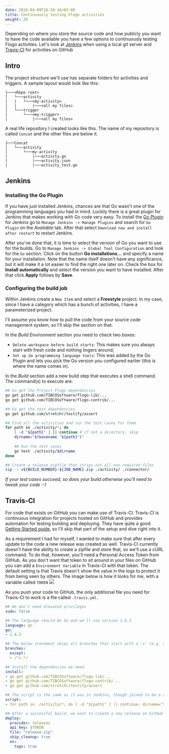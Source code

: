 ```yaml
---
date: 2016-04-09T16:50:16+02:00
title: Continuously testing Flogo activities
weight: 20
---
```


Depending on where you store the source code and how publicly you want to have the code available you have a few options to continuously testing Flogo activities. Let's look at [Jenkins](https://jenkins.io/) when using a local git server and [Travis-CI](travis-ci.org) for activities on GitHub

## Intro
The project structure we'll use has separate folders for activities and triggers. A sample layout would look like this:
```
├───<Repo root>
│   └───activity
|   |   └───<my-activity>
|   |       |───<all my files>
│   └───trigger
|       └───<my-trigger>
|           |───<all my files>
```

A real life repository I created looks like this. The name of my repository is called `Concat` and the other files are below it.
```
├───Concat
│   └───activity
|       └───my-activity
|           |───activity.go
|           |───activity.json
|           |───activity_test.go
```

## Jenkins
### Installing the Go Plugin
If you have just installed Jenkins, chances are that Go wasn't one of the programming languages you had in mind. Luckily there is a great plugin for Jenkins that makes working with Go code very easy. To install the [Go Plugin](https://wiki.jenkins.io/display/JENKINS/Go+Plugin) for Jenkins go to `Manage Jenkins -> Manage Plugins` and search for `Go Plugin` on the _Available_ tab. After that select `Download now and install after restart` to restart Jenkins.

After you've done that, it is time to select the version of Go you want to use for the builds. Go to `Manage Jenkins -> Global Tool Configuration` and look for the `Go` section. Click on the button **Go installations...** and specify a name for your installation. Note that the name itself doesn't have any significance, but it will make it a lot easier to find the right one later on. Check the box for **Install automatically** and select the version you want to have installed. After that click **Apply** follows by **Save**. 

### Configuring the build job
Within Jenkins create a `New Item` and select a **Freestyle** project. In my case, since I have a category which has a bunch of activities, I have a parameterized project.

I'll assume you know how to pull the code from your source code management system, so I'll skip the section on that.

In the _Build Environment_ section you need to check two boxes:

* `Delete workspace before build starts`: This makes sure you always start with fresh code and nothing lingers around;
* `Set up Go programming language tools`: This was added by the Go Plugin and lets you pick the Go version you configured earlier (this is where the name comes in).

In the _Build_ section add a new build step that executes a shell command. The command(s) to execute are:
```bash
## Go get the Project Flogo dependencies
go get github.com/TIBCOSoftware/flogo-lib/...
go get github.com/TIBCOSoftware/flogo-contrib/...

## Go get the test dependencies
go get github.com/stretchr/testify/assert

## Find all the activities and run the test cases for them
for path in ./activity/*; do
    [ -d "${path}" ] || continue # if not a directory, skip
    dirname="$(basename "${path}")"
    
    ## Run the test cases
    go test ./activity/$dirname 
done

## Create a release zipfile that strips out all non-required files
zip -r v${BUILD_NUMBER}-${JOB_NAME}.zip ./activity/ ./connector/
```
_If your test cases succeed, so does your build otherwise you'll need to tweak your code :-)_

## Travis-CI
For code that exists on GitHub you can make use of Travis-CI. Travis-CI is continuous integration for projects hosted on GitHub and provides automation for testing building and deploying. They have quite a good [Getting Started guide](https://docs.travis-ci.com/user/for-beginners), so I'll skip that part of the setup and dive right into it. 

As a requirement I had for myself, I wanted to make sure that after every update to the code a new release was created as well. Travis-CI currently doesn't have the ability to create a zipfile and store that, so we'll use a cURL command. To do that, however, you'll need a Personal Access Token from GitHub. As you don't want that token to sit around in your files on GitHub you can add a `Environment Variable` in Travis-CI with that token. The default setting is that Travis doesn't show the value in the logs to protect it from being seen by others. The image below is how it looks for me, with a variable called `TOKEN`
![](../images/travis-cI.png)

As you push your code to GitHub, the only additional file you need for Travis-CI to work is a file called `.travis.yml`.
```yaml
## We don't need elevated privileges
sudo: false

## The language should be Go and we'll use version 1.8.3
language: go
go:
- 1.8.3

## The below statement skips all branches that start with a 'v' (e.g. v1) so that we can have working branches that get committed.
branches:
  except:
  - /^v.*/

## Install the dependencies we need
install:
- go get github.com/TIBCOSoftware/flogo-lib/...
- go get github.com/TIBCOSoftware/flogo-contrib/...
- go get github.com/stretchr/testify/assert

## The script is the same as it was in Jenkins, though joined to be a single line
script:
- for path in ./activity/*; do [ -d "${path}" ] || continue; dirname="$(basename "${path}")"; go test ./activity/$dirname; done; zip -r release.zip ./activity/ ./connector/

## After a successful build, we want to create a new release on GitHub in case the build was tagged. This was we can have more control over when a build is an actual release. The release will have the same name as the tag
deploy:
  provider: releases
  api_key: $TOKEN
  file: "release.zip"
  skip_cleanup: true
  on:
    tags: true
```